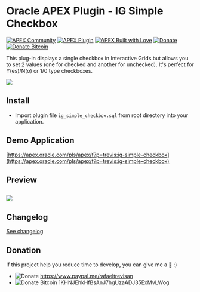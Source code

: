 # Oracle APEX Plugin - IG Simple Checkbox

[![APEX Community](https://cdn.rawgit.com/rafael-trevisan/apex-github-badges/12a4f7be/badges/apex-community-badge.svg)](https://github.com/rafael-trevisan/apex-github-badges) [![APEX Plugin](https://cdn.rawgit.com/rafael-trevisan/apex-github-badges/12a4f7be/badges/apex-plugin-badge.svg)](https://github.com/rafael-trevisan/apex-github-badges)
[![APEX Built with Love](https://cdn.rawgit.com/rafael-trevisan/apex-github-badges/12a4f7be/badges/apex-love-badge.svg)](https://github.com/rafael-trevisan/apex-github-badges) [![Donate](https://img.shields.io/badge/Donate-PayPal-green.svg)](#donation) [![Donate Bitcoin](https://img.shields.io/badge/Donate-Bitcoin-orange.svg)](#donation)


This plug-in displays a single checkbox in Interactive Grids but allows you to
set 2 values (one for checked and another for unchecked). It's perfect for Y(es)/N(o) or 1/0 type checkboxes.

![](https://github.com/rafael-trevisan/apex-plugin-ig_simple_checkbox/blob/master/docs/img/ig-simple-checkbox-example.png)

## Install
- Import plugin file `ig_simple_checkbox.sql` from root directory into your application.

## Demo Application
[https://apex.oracle.com/pls/apex/f?p=trevis:ig-simple-checkbox](https://apex.oracle.com/pls/apex/f?p=trevis:ig-simple-checkbox)

## Preview
## ![](https://github.com/rafael-trevisan/apex-plugin-ig_simple_checkbox/blob/master/preview.gif)

## Changelog
[See changelog](changelog.md)

## Donation
If this project help you reduce time to develop, you can give me a :beer: :)

 - ![Donate](https://img.shields.io/badge/Donate-PayPal-green.svg) https://www.paypal.me/rafaeltrevisan
 - ![Donate Bitcoin](https://img.shields.io/badge/Donate-Bitcoin-orange.svg) 1KHNJEhkHfBsAnJ7hgUzaADJ35ExMvLWog
